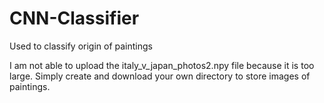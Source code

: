 # CNN-Classifier
Used to classify origin of paintings

I am not able to upload the italy_v_japan_photos2.npy file because it is too large. Simply create and download your own directory to store images of paintings.
